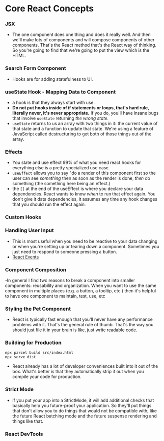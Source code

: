 # Core React Concepts

 ### JSX
 - The one component does one thing and does it really well. And then we'll make lots of components and will compose components of other components. That's the React method that's the React way of thinking. So you're going to find that we're going to put the view which is the HTML.

### Search Form Component
-  Hooks are for adding statefulness to UI.

### useState Hook - Mapping Data to Component
- a hook is that they always start with use.
-  **Do not put hooks inside of if statements or loops, that's hard rule, literally never, it's never appropriate.** If you do, you'll have insane bugs that involve `useState` returning _the wrong state_.
-  `useState`  returns to us an array with two things in it: the current value of that state and a function to update that state. We're using a feature of JavaScript called destructuring to get both of those things out of the array.

### Effects 
- You state and use effect 99% of what you need react hooks for everything else is a pretty specialized use case.
- `useEffect` allows you to say "do a render of this component first so the user can see _something_ then as soon as the render is done, _then_ do something (the something here being an effect.)
- the `[]` at the end of the useEffect is where you declare your data dependencies. React wants to know _when_ to run that effect again. You don't give it data dependencies, it assumes any time any hook changes that you should run the effect again.

### Custom Hooks
### Handling User Input
- This is most useful when you need to be reactive to your data changing or when you're setting up or tearing down a component. Sometimes you just need to respond to someone pressing a button.
- [React Events](https://reactjs.org/docs/events.html#supported-events)
### Component Composition
-In general I find two reasons to break a component into smaller components: reusability and organization. When you want to use the same component in multiple places (e.g. a button, a tooltip, etc.) then it's helpful to have one component to maintain, test, use, etc

### Styling the Pet Component 
- React is typically fast enough that you'll never have any performance problems with it. That's the general rule of thumb. That's the way you should just file it in your brain is like, just write readable code.

### Building for Production

    npx parcel build src/index.html
    npx serve dist

- React already has a lot of developer conveniences built into it out of the box. What's better is that they automatically strip it out when you compile your code for production.

### Strict Mode

-  if you put your app into a StrictMode, it will add additional checks that basically help you future-proof your application. So they'll put things that don't allow you to do things that would not be compatible with, like the future React batching mode and the future suspense rendering and things like that.

### React DevTools